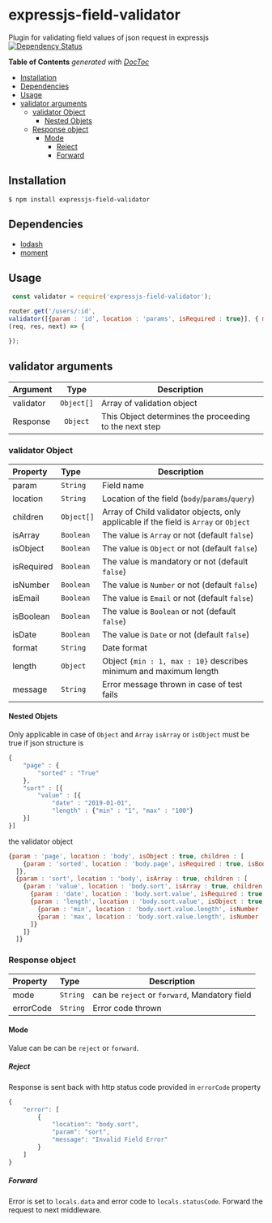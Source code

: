 # expressjs-field-validator
Plugin for validating field values of json request in expressjs
[![Dependency Status](https://david-dm.org/gsmithun4/expressjs-field-validator.svg)](https://david-dm.org/gsmithun4/expressjs-field-validator)
<!-- START doctoc generated TOC please keep comment here to allow auto update -->
<!-- DON'T EDIT THIS SECTION, INSTEAD RE-RUN doctoc TO UPDATE -->
**Table of Contents**  *generated with [DocToc](https://github.com/thlorenz/doctoc)*

- [Installation](#installation)
- [Dependencies](#dependencies)
- [Usage](#usage)
- [validator arguments](#validator-arguments)
  - [validator Object](#validator-object)
    - [Nested Objets](#nested-objets)
  - [Response object](#response-object)
    - [Mode](#mode)
      - [Reject](#reject)
      - [Forward](#forward)

<!-- END doctoc generated TOC please keep comment here to allow auto update -->

## Installation  
```
$ npm install expressjs-field-validator
```

## Dependencies
 - [lodash](https://www.npmjs.com/package/lodash)
 - [moment](https://www.npmjs.com/package/moment)

## Usage

```js
 const validator = require('expressjs-field-validator');
```
```js
router.get('/users/:id',
validator([{param : 'id', location : 'params', isRequired : true}], { mode : 'reject', errorCode : '422' }),
(req, res, next) => {

});
```
## validator arguments
| Argument        | Type      | Description
|:---------------|:---------:|----------------------------|
|validator	  |`Object[]`   |  Array of validation object |
|Response	  |`Object`   |  This Object determines the proceeding to the next step |
### validator Object


| Property        | Type      | Description
|:---------------|:---------|----------------------------|
|param	  |`String`   | Field name|
|location	  |`String`   | Location of the field (`body`/`params`/`query`) |
|children	  |`Object[]`   |Array of Child validator objects, only applicable if the field is `Array` or `Object`  |
|isArray	  |`Boolean`   |The value is `Array` or not (default `false`)|
|isObject	  |`Boolean`   |The value is `Object` or not (default `false`)|
|isRequired	  |`Boolean`   |The value is mandatory or not (default `false`)|
|isNumber	  |`Boolean`   |The value is `Number` or not (default `false`)|
|isEmail	  |`Boolean`   |The value is `Email` or not (default `false`)|
|isBoolean	  |`Boolean`   |The value is `Boolean` or not (default `false`)|
|isDate	  |`Boolean`   |The value is `Date` or not (default `false`)|
|format	  |`String`   |Date format|
|length	  |`Object`   |Object `{min : 1, max : 10}` describes minimum and maximum length|
|message	  |`String`   |Error message thrown in case of test fails|

#### Nested Objets
Only applicable in case of `Object` and `Array` `isArray` or `isObject` must be true
if json structure is
```js
{
	"page" : {
		"sorted" : "True"
	},
    "sort" : [{
	    "value" : [{
		    "date" : "2019-01-01",
		    "length" : {"min" : "1", "max" : "100"}
	}]
}]
```
the validator object
```js
{param : 'page', location : 'body', isObject : true, children : [
    {param : 'sorted', location : 'body.page', isRequired : true, isBoolean : true},
  ]},
  {param : 'sort', location : 'body', isArray : true, children : [
    {param : 'value', location : 'body.sort', isArray : true, children : [
      {param : 'date', location : 'body.sort.value', isRequired : true, isDate : true},
      {param : 'length', location : 'body.sort.value', isObject : true, children : [
        {param : 'min', location : 'body.sort.value.length', isNumber : true},
        {param : 'max', location : 'body.sort.value.length', isNumber : true}
      ]}
    ]}
  ]}
```
### Response object
| Property        | Type      | Description
|:---------------|:---------|----------------------------|
|mode	  |`String`   | can be `reject` or `forward`, Mandatory field|
|errorCode	  |`String`   | Error code thrown |

#### Mode
Value can be can be `reject` or `forward`.
##### Reject
Response is sent back with http status code provided in `errorCode` property
```js
{
    "error": [
        {
            "location": "body.sort",
            "param": "sort",
            "message": "Invalid Field Error"
        }
    ]
}
```
##### Forward
Error is set to `locals.data` and error code to `locals.statusCode`. Forward the request to next middleware.
